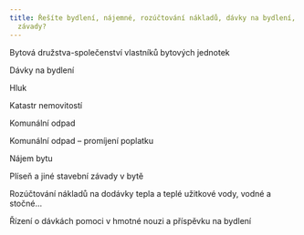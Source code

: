 ```yaml
---
title: Řešíte bydlení, nájemné, rozúčtování nákladů, dávky na bydlení, stavební
  závady?
---
```

Bytová družstva-společenství vlastníků bytových jednotek

Dávky na bydlení

Hluk

Katastr nemovitostí

Komunální odpad

Komunální odpad – promíjení poplatku

Nájem bytu

Plíseň a jiné stavební závady v bytě

Rozúčtování nákladů na dodávky tepla a teplé užitkové vody, vodné a stočné…

Řízení o dávkách pomoci v hmotné nouzi a příspěvku na bydlení